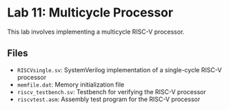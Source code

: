 # Lab 11: Multicycle Processor

This lab involves implementing a multicycle RISC-V processor.

## Files

- `RISCVsingle.sv`: SystemVerilog implementation of a single-cycle RISC-V processor
- `memfile.dat`: Memory initialization file
- `riscv_testbench.sv`: Testbench for verifying the RISC-V processor
- `riscvtest.asm`: Assembly test program for the RISC-V processor
